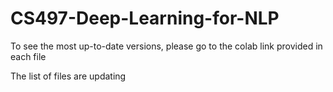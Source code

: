 # CS497-Deep-Learning-for-NLP

To see the most up-to-date versions, please go to the colab link provided in each file

The list of files are updating
